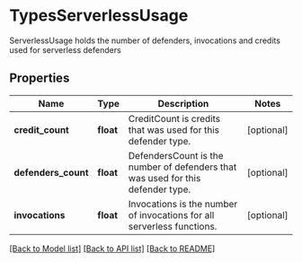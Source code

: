 # TypesServerlessUsage

ServerlessUsage holds the number of defenders, invocations and credits used for serverless defenders

## Properties
Name | Type | Description | Notes
------------ | ------------- | ------------- | -------------
**credit_count** | **float** | CreditCount is credits that was used for this defender type.  | [optional] 
**defenders_count** | **float** | DefendersCount is the number of defenders that was used for this defender type.  | [optional] 
**invocations** | **float** | Invocations is the number of invocations for all serverless functions.  | [optional] 

[[Back to Model list]](../README.md#documentation-for-models) [[Back to API list]](../README.md#documentation-for-api-endpoints) [[Back to README]](../README.md)


